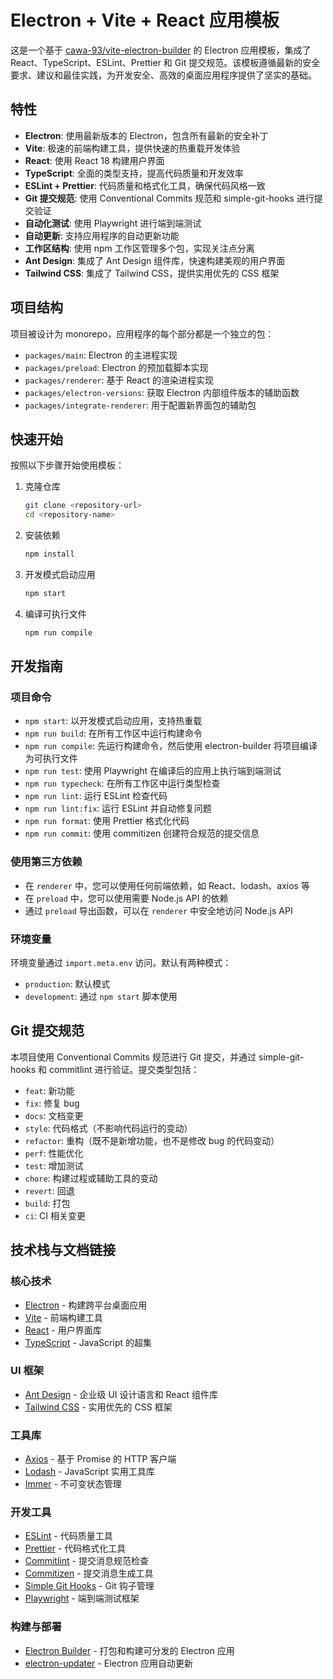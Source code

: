 # Electron + Vite + React 应用模板

这是一个基于 [cawa-93/vite-electron-builder](https://github.com/cawa-93/vite-electron-builder) 的 Electron 应用模板，集成了 React、TypeScript、ESLint、Prettier 和 Git 提交规范。该模板遵循最新的安全要求、建议和最佳实践，为开发安全、高效的桌面应用程序提供了坚实的基础。

## 特性

- **Electron**: 使用最新版本的 Electron，包含所有最新的安全补丁
- **Vite**: 极速的前端构建工具，提供快速的热重载开发体验
- **React**: 使用 React 18 构建用户界面
- **TypeScript**: 全面的类型支持，提高代码质量和开发效率
- **ESLint + Prettier**: 代码质量和格式化工具，确保代码风格一致
- **Git 提交规范**: 使用 Conventional Commits 规范和 simple-git-hooks 进行提交验证
- **自动化测试**: 使用 Playwright 进行端到端测试
- **自动更新**: 支持应用程序的自动更新功能
- **工作区结构**: 使用 npm 工作区管理多个包，实现关注点分离
- **Ant Design**: 集成了 Ant Design 组件库，快速构建美观的用户界面
- **Tailwind CSS**: 集成了 Tailwind CSS，提供实用优先的 CSS 框架

## 项目结构

项目被设计为 monorepo，应用程序的每个部分都是一个独立的包：

- `packages/main`: Electron 的主进程实现
- `packages/preload`: Electron 的预加载脚本实现
- `packages/renderer`: 基于 React 的渲染进程实现
- `packages/electron-versions`: 获取 Electron 内部组件版本的辅助函数
- `packages/integrate-renderer`: 用于配置新界面包的辅助包

## 快速开始

按照以下步骤开始使用模板：

1. 克隆仓库

   ```bash
   git clone <repository-url>
   cd <repository-name>
   ```

2. 安装依赖

   ```bash
   npm install
   ```

3. 开发模式启动应用

   ```bash
   npm start
   ```

4. 编译可执行文件
   ```bash
   npm run compile
   ```

## 开发指南

### 项目命令

- `npm start`: 以开发模式启动应用，支持热重载
- `npm run build`: 在所有工作区中运行构建命令
- `npm run compile`: 先运行构建命令，然后使用 electron-builder 将项目编译为可执行文件
- `npm run test`: 使用 Playwright 在编译后的应用上执行端到端测试
- `npm run typecheck`: 在所有工作区中运行类型检查
- `npm run lint`: 运行 ESLint 检查代码
- `npm run lint:fix`: 运行 ESLint 并自动修复问题
- `npm run format`: 使用 Prettier 格式化代码
- `npm run commit`: 使用 commitizen 创建符合规范的提交信息

### 使用第三方依赖

- 在 `renderer` 中，您可以使用任何前端依赖，如 React、lodash、axios 等
- 在 `preload` 中，您可以使用需要 Node.js API 的依赖
- 通过 `preload` 导出函数，可以在 `renderer` 中安全地访问 Node.js API

### 环境变量

环境变量通过 `import.meta.env` 访问。默认有两种模式：

- `production`: 默认模式
- `development`: 通过 `npm start` 脚本使用

## Git 提交规范

本项目使用 Conventional Commits 规范进行 Git 提交，并通过 simple-git-hooks 和 commitlint 进行验证。提交类型包括：

- `feat`: 新功能
- `fix`: 修复 bug
- `docs`: 文档变更
- `style`: 代码格式（不影响代码运行的变动）
- `refactor`: 重构（既不是新增功能，也不是修改 bug 的代码变动）
- `perf`: 性能优化
- `test`: 增加测试
- `chore`: 构建过程或辅助工具的变动
- `revert`: 回退
- `build`: 打包
- `ci`: CI 相关变更

## 技术栈与文档链接

### 核心技术

- [Electron](https://www.electronjs.org/docs/latest/) - 构建跨平台桌面应用
- [Vite](https://vitejs.dev/guide/) - 前端构建工具
- [React](https://react.dev/learn) - 用户界面库
- [TypeScript](https://www.typescriptlang.org/docs/) - JavaScript 的超集

### UI 框架

- [Ant Design](https://ant.design/docs/react/introduce) - 企业级 UI 设计语言和 React 组件库
- [Tailwind CSS](https://tailwindcss.com/docs) - 实用优先的 CSS 框架

### 工具库

- [Axios](https://axios-http.com/docs/intro) - 基于 Promise 的 HTTP 客户端
- [Lodash](https://lodash.com/docs/) - JavaScript 实用工具库
- [Immer](https://immerjs.github.io/immer/) - 不可变状态管理

### 开发工具

- [ESLint](https://eslint.org/docs/latest/) - 代码质量工具
- [Prettier](https://prettier.io/docs/en/) - 代码格式化工具
- [Commitlint](https://commitlint.js.org/#/) - 提交消息规范检查
- [Commitizen](https://github.com/commitizen/cz-cli) - 提交消息生成工具
- [Simple Git Hooks](https://github.com/toplenboren/simple-git-hooks) - Git 钩子管理
- [Playwright](https://playwright.dev/docs/intro) - 端到端测试框架

### 构建与部署

- [Electron Builder](https://www.electron.build/) - 打包和构建可分发的 Electron 应用
- [electron-updater](https://www.electron.build/auto-update) - Electron 应用自动更新
